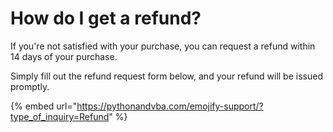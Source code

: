 # How do I get a refund?

If you're not satisfied with your purchase, you can request a refund within 14 days of your purchase.

Simply fill out the refund request form below, and your refund will be issued promptly.

{% embed url="https://pythonandvba.com/emojify-support/?type_of_inquiry=Refund" %}

